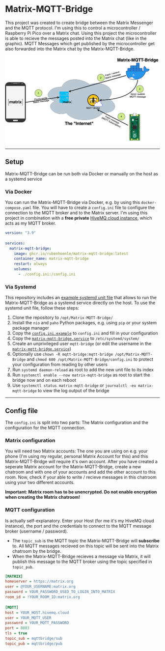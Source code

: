 # Matrix-MQTT-Bridge

This project was created to create bridge between the Matrix Messenger and the MQTT protocol. I'm using this to control a microcontroller / Raspberry Pi Pico over a Matrix chat. Using this project the microcontroller is able to recieve the messages posted into the Matrix chat (like in the graphic). MQTT Messages which get published by the microcontroller get also forwarded into the Matrix chat by the Matrix-MQTT-Bridge.

![Matrix-MQTT-Bridge](docs/phone_to_pico.png?raw=true)

-----

## Setup
Matrix-MQTT-Bridge can be run both via Docker or manually on the host as a systemd service

### Via Docker
You can run the Matrix-MQTT-Bridge via Docker, e.g. by using this `docker-compose.yaml` file. You will have to create a `config.ini` file to configure the connection to the MQTT broker and to the Matrix server. I'm using this project in combination with a **free private** [HiveMQ cloud instance](https://console.hivemq.cloud/), which acts as my MQTT broker.

```yaml
version: "3.9"

services:
  matrix-mqtt-bridge:
    image: ghcr.io/rubenhoenle/matrix-mqtt-bridge:latest
    container_name: matrix-mqtt-bridge
    restart: always
    volumes:
      - ./config.ini:/config.ini
```

### Via Systemd
This repository includes an [example systemd unit file](matrix-mqtt-bridge.service) that allows to run the Matrix-MQTT-Bridge as a systemd service directly on the host. To use the systemd unit file, follow these steps:

1. Clone the repository to `/opt/Matrix-MQTT-Bridge/`
2. Install the `nio` and `paho` Python packages, e.g. using `pip` or your system package manager
3. Copy the [`config.ini.example`](config.ini.example) to `config.ini` and fill in your configuration
4. Copy the [`matrix-mqtt-bridge.service`](matrix-mqtt-bridge.service) to `/etc/systemd/system/`
5. Create an unprivileged user `mqtt-bridge` (or edit the username in the [`matrix-mqtt-bridge.service`](matrix-mqtt-bridge.service))
6. Optionally use `chown -R mqtt-bridge:mqtt-bridge /opt/Matrix-MQTT-Bridge` and `chmod 600 /opt/Matrix-MQTT-Bridge/config.ini` to protect your configuration from reading by other users
7. Run `systemd daemon-reload` as root to add the new unit file to its index
8. Run `systemctl enable --now matrix-mqtt-bridge` as root to start the bridge now and on each reboot
9. Use `systemctl status matrix-mqtt-bridge` or `journalctl -eu matrix-mqtt-bridge` to view the log output of the bridge

-----

## Config file
The `config.ini` is split into two parts: The Matrix configuration and the configuration for the MQTT connection.

### Matrix configuration
You will need two Matrix accounts: The one you are using on e.g. your phone (I'm using my regular, personal Matrix Account for this) and this Matrix-MQTT-Bridge will require it's own account. After you have created a seperate Matrix account for the Matrix-MQTT-Bridge, create a new chatroom and with one of your accounts and add the other account to this room. Now, check if your able to write / recieve messages in this chatroom using your two different accounts.

**Important: Matrix room has to be unencrypted. Do not enable encryption when creating the Matrix chatroom!**

### MQTT configuration
Is actually self-explanatory. Enter your Host (for me it's my HiveMQ cloud instance), the port and the credentials to connect to the MQTT message broker (username / password).     
- The `topic_sub` is the MQTT topic the Matrix-MQTT-Bridge will **subscribe** to. All MQTT messages recieved on this topic will be sent into the Matrix chatroom by the bridge.
- When the Matrix-MQTT-Bridge recieves a message via Matrix, it will publish this message to the MQTT broker using the topic specified in `topic_pub`.

```ini
[MATRIX]
homeserver = https://matrix.org
user = @YOUR_USERNAME:matrix.org
password = YOUR_PASSWORD_USED_TO_LOGIN_INTO_MATRIX
room_id = !YOUR_ROOM_ID:matrix.org

[MQTT]
host = YOUR_HOST.hivemq.cloud
user = YOUR_MQTT_USER
password = YOUR_MQTT_PASSWORD
port = 8883
tls = true
topic_sub = mqttbridge/sub
topic_pub = mqttbridge/pub
```
